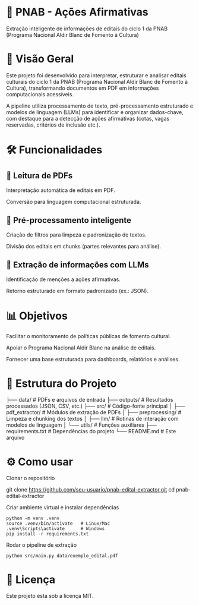 # 📑 PNAB - Ações Afirmativas

Extração inteligente de informações de editais do ciclo 1 da PNAB (Programa Nacional Aldir Blanc de Fomento à Cultura)



# 🚀 Visão Geral

Este projeto foi desenvolvido para interpretar, estruturar e analisar editais culturais do ciclo 1 da PNAB (Programa Nacional Aldir Blanc de Fomento à Cultura), transformando documentos em PDF em informações computacionais acessíveis.

A pipeline utiliza processamento de texto, pré-processamento estruturado e modelos de linguagem (LLMs) para identificar e organizar dados-chave, com destaque para a detecção de ações afirmativas (cotas, vagas reservadas, critérios de inclusão etc.).



# 🛠️ Funcionalidades

## 📂 Leitura de PDFs

Interpretação automática de editais em PDF.

Conversão para linguagem computacional estruturada.



## 🧹 Pré-processamento inteligente

Criação de filtros para limpeza e padronização de textos.

Divisão dos editais em chunks (partes relevantes para análise).


## 🤖 Extração de informações com LLMs

Identificação de menções a ações afirmativas.

Retorno estruturado em formato padronizado (ex.: JSON).


# 📊 Objetivos

Facilitar o monitoramento de políticas públicas de fomento cultural.

Apoiar o Programa Nacional Aldir Blanc na análise de editais.

Fornecer uma base estruturada para dashboards, relatórios e análises.



# 📂 Estrutura do Projeto
├── data/               # PDFs e arquivos de entrada
├── outputs/            # Resultados processados (JSON, CSV, etc.)
├── src/                # Código-fonte principal
│   ├── pdf_extractor/  # Módulos de extração de PDFs
│   ├── preprocessing/  # Limpeza e chunking dos textos
│   ├── llm/            # Rotinas de interação com modelos de linguagem
│   └── utils/          # Funções auxiliares
├── requirements.txt    # Dependências do projeto
└── README.md           # Este arquivo



# ⚙️ Como usar

Clonar o repositório

git clone https://github.com/seu-usuario/pnab-edital-extractor.git
cd pnab-edital-extractor


Criar ambiente virtual e instalar dependências
 
 ```
python -m venv .venv
source .venv/bin/activate   # Linux/Mac
.venv\Scripts\activate      # Windows
pip install -r requirements.txt
```

Rodar o pipeline de extração

```
python src/main.py data/exemplo_edital.pdf
```



# 📜 Licença

Este projeto está sob a licença MIT.


